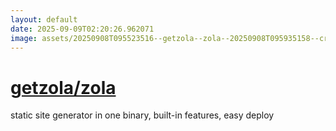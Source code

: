 ```yaml
---
layout: default
date: 2025-09-09T02:20:26.962071
image: assets/20250908T095523516--getzola--zola--20250908T095935158--cropped.png
---
```


# [getzola/zola](https://github.com/getzola/zola)

static site generator in one binary, built-in features, easy deploy
